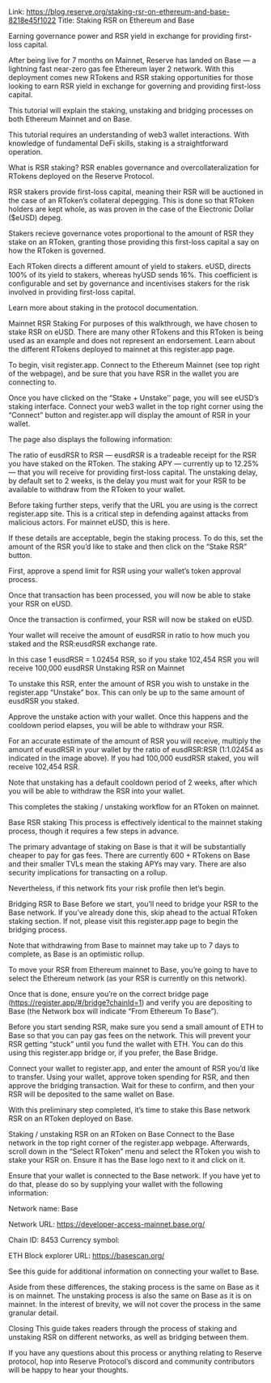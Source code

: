 Link: https://blog.reserve.org/staking-rsr-on-ethereum-and-base-8218e45f1022
Title: Staking RSR on Ethereum and Base

Earning governance power and RSR yield in exchange for providing first-loss capital.

After being live for 7 months on Mainnet, Reserve has landed on Base — a lightning fast near-zero gas fee Ethereum layer 2 network. With this deployment comes new RTokens and RSR staking opportunities for those looking to earn RSR yield in exchange for governing and providing first-loss capital.

This tutorial will explain the staking, unstaking and bridging processes on both Ethereum Mainnet and on Base.

This tutorial requires an understanding of web3 wallet interactions. With knowledge of fundamental DeFi skills, staking is a straightforward operation.

What is RSR staking?
RSR enables governance and overcollateralization for RTokens deployed on the Reserve Protocol.

RSR stakers provide first-loss capital, meaning their RSR will be auctioned in the case of an RToken’s collateral depegging. This is done so that RToken holders are kept whole, as was proven in the case of the Electronic Dollar ($eUSD) depeg.

Stakers recieve governance votes proportional to the amount of RSR they stake on an RToken, granting those providing this first-loss capital a say on how the RToken is governed.

Each RToken directs a different amount of yield to stakers. eUSD, directs 100% of its yield to stakers, whereas hyUSD sends 16%. This coefficient is configurable and set by governance and incentivises stakers for the risk involved in providing first-loss capital.

Learn more about staking in the protocol documentation.

Mainnet RSR Staking
For purposes of this walkthrough, we have chosen to stake RSR on eUSD. There are many other RTokens and this RToken is being used as an example and does not represent an endorsement. Learn about the different RTokens deployed to mainnet at this register.app page.

To begin, visit register.app. Connect to the Ethereum Mainnet (see top right of the webpage), and be sure that you have RSR in the wallet you are connecting to.

Once you have clicked on the “Stake + Unstake’’ page, you will see eUSD’s staking interface. Connect your web3 wallet in the top right corner using the “Connect” button and register.app will display the amount of RSR in your wallet.

The page also displays the following information:

The ratio of eusdRSR to RSR — eusdRSR is a tradeable receipt for the RSR you have staked on the RToken.
The staking APY — currently up to 12.25% — that you will receive for providing first-loss capital.
The unstaking delay, by default set to 2 weeks, is the delay you must wait for your RSR to be available to withdraw from the RToken to your wallet.

Before taking further steps, verify that the URL you are using is the correct register.app site. This is a critical step in defending against attacks from malicious actors. For mainnet eUSD, this is here.

If these details are acceptable, begin the staking process. To do this, set the amount of the RSR you’d like to stake and then click on the “Stake RSR” button.

First, approve a spend limit for RSR using your wallet’s token approval process.

Once that transaction has been processed, you will now be able to stake your RSR on eUSD.

Once the transaction is confirmed, your RSR will now be staked on eUSD.

Your wallet will receive the amount of eusdRSR in ratio to how much you staked and the RSR:eusdRSR exchange rate.

In this case 1 eusdRSR = 1.02454 RSR, so if you stake 102,454 RSR you will receive 100,000 eusdRSR
Unstaking RSR on Mainnet

To unstake this RSR, enter the amount of RSR you wish to unstake in the register.app “Unstake” box. This can only be up to the same amount of eusdRSR you staked.

Approve the unstake action with your wallet. Once this happens and the cooldown period elapses, you will be able to withdraw your RSR.

For an accurate estimate of the amount of RSR you will receive, multiply the amount of eusdRSR in your wallet by the ratio of eusdRSR:RSR (1:1.02454 as indicated in the image above). If you had 100,000 eusdRSR staked, you will receive 102,454 RSR.

Note that unstaking has a default cooldown period of 2 weeks, after which you will be able to withdraw the RSR into your wallet.

This completes the staking / unstaking workflow for an RToken on mainnet.

Base RSR staking
This process is effectively identical to the mainnet staking process, though it requires a few steps in advance.

The primary advantage of staking on Base is that it will be substantially cheaper to pay for gas fees. There are currently 600 + RTokens on Base and their smaller TVLs mean the staking APYs may vary. There are also security implications for transacting on a rollup.

Nevertheless, if this network fits your risk profile then let’s begin.

Bridging RSR to Base
Before we start, you’ll need to bridge your RSR to the Base network. If you’ve already done this, skip ahead to the actual RToken staking section. If not, please visit this register.app page to begin the bridging process.

Note that withdrawing from Base to mainnet may take up to 7 days to complete, as Base is an optimistic rollup.

To move your RSR from Ethereum mainnet to Base, you’re going to have to select the Ethereum network (as your RSR is currently on this network).

Once that is done, ensure you’re on the correct bridge page (https://register.app/#/bridge?chainId=1) and verify you are depositing to Base (the Network box will indicate “From Ethereum To Base”).

Before you start sending RSR, make sure you send a small amount of ETH to Base so that you can pay gas fees on the network. This will prevent your RSR getting “stuck” until you fund the wallet with ETH. You can do this using this register.app bridge or, if you prefer, the Base Bridge.

Connect your wallet to register.app, and enter the amount of RSR you’d like to transfer. Using your wallet, approve token spending for RSR, and then approve the bridging transaction. Wait for these to confirm, and then your RSR will be deposited to the same wallet on Base.

With this preliminary step completed, it’s time to stake this Base network RSR on an RToken deployed on Base.

Staking / unstaking RSR on an RToken on Base
Connect to the Base network in the top right corner of the register.app webpage. Afterwards, scroll down in the “Select RToken” menu and select the RToken you wish to stake your RSR on. Ensure it has the Base logo next to it and click on it.

Ensure that your wallet is connected to the Base network. If you have yet to do that, please do so by supplying your wallet with the following information:

Network name: Base

Network URL: https://developer-access-mainnet.base.org/

Chain ID: 8453 Currency symbol:

ETH Block explorer URL: https://basescan.org/

See this guide for additional information on connecting your wallet to Base.

Aside from these differences, the staking process is the same on Base as it is on mainnet. The unstaking process is also the same on Base as it is on mainnet. In the interest of brevity, we will not cover the process in the same granular detail.

Closing
This guide takes readers through the process of staking and unstaking RSR on different networks, as well as bridging between them.

If you have any questions about this process or anything relating to Reserve protocol, hop into Reserve Protocol’s discord and community contributors will be happy to hear your thoughts.
